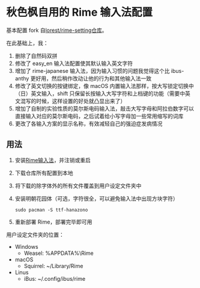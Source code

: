 # 秋色枫自用的 Rime 输入法配置
基本配置 fork 自[lorest/rime-setting仓库](https://github.com/Iorest/rime-setting)。

在此基础上，我：
1. 删除了自然码双拼
2. 修改了 easy_en 输入法配置使其默认输入英文字符
3. 增加了 rime-japanese 输入法，因为输入习惯的问题我觉得这个比 ibus-anthy 更好用，然后稍作改动让他的行为和其他输入法一致
4. 修改了英文切换的按键绑定，像 macOS 内置输入法那样，按大写锁定切换中（日）英文输入，shift 只保留长按输入大写字符和上档键的功能（需要中英文混写的时候，这样设置的好处就凸显出来了）
5. 增加了自制的实验性质的莫尔斯电码输入法，敲击大写字母和阿拉伯数字可以直接输入对应的莫尔斯电码，之后试着给小写字母加一些常用缩写的词库
6. 更改了各输入方案的显示名称，有效减轻自己的强迫症发病情况

## 用法

1. 安装[Rime输入法](https://rime.im/)，并注销或重启
2. 下载仓库所有配置到本地
3. 将下载的除字体外的所有文件覆盖到用户设定文件夹中
4. 安装明朝花园体（可选，字符很全，可以避免输入法中出现方块字符）

    `sudo pacman -S ttf-hanazono`

5. 重新部署 Rime，部署完毕即可用

用户设定文件夹的位置：
- Windows
  - Weasel: %APPDATA%\Rime
- macOS
  - Squirrel: ~/Library/Rime
- Linus
  - iBus: ~/.config/ibus/rime
